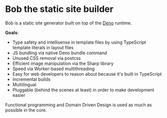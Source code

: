 # Bob the static site builder

Bob is a static site generator built on top of the [Deno](https://deno.land) runtime.

**Goals**:

- Type safety and intellisense in template files by using TypeScript template literals in layout files
- JS bundling via native Deno bundle command
- Unused CSS removal via postcss
- Efficient image manipulation via the Sharp library
- Speed via Worker-based multithreading
- Easy for web developers to reason about because it's built in TypeScript
- Incremental builds
- Multilingual
- Pluggable (behind the scenes at least) in order to make development easier

Functional programming and Domain Driven Design is used as much as possible in the core.